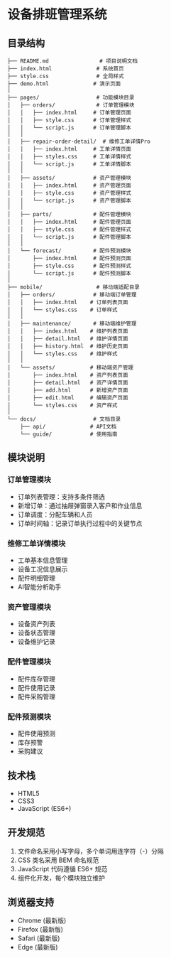 # 设备排班管理系统

## 目录结构

```
├── README.md                # 项目说明文档
├── index.html              # 系统首页
├── style.css               # 全局样式
├── demo.html              # 演示页面
│
├── pages/                  # 功能模块目录
│   ├── orders/             # 订单管理模块
│   │   ├── index.html     # 订单管理页面
│   │   ├── style.css      # 订单管理样式
│   │   └── script.js      # 订单管理脚本
│   │
│   ├── repair-order-detail/  # 维修工单详情Pro
│   │   ├── index.html     # 工单详情页面
│   │   ├── styles.css     # 工单详情样式
│   │   └── script.js      # 工单详情脚本
│   │
│   ├── assets/            # 资产管理模块
│   │   ├── index.html     # 资产管理页面
│   │   ├── style.css      # 资产管理样式
│   │   └── script.js      # 资产管理脚本
│   │
│   ├── parts/             # 配件管理模块
│   │   ├── index.html     # 配件管理页面
│   │   ├── style.css      # 配件管理样式
│   │   └── script.js      # 配件管理脚本
│   │
│   └── forecast/          # 配件预测模块
│       ├── index.html     # 配件预测页面
│       ├── style.css      # 配件预测样式
│       └── script.js      # 配件预测脚本
│
├── mobile/                 # 移动端适配目录
│   ├── orders/            # 移动端订单管理
│   │   ├── index.html    # 订单列表页面
│   │   └── styles.css    # 订单样式
│   │
│   ├── maintenance/       # 移动端维护管理
│   │   ├── index.html    # 维护列表页面
│   │   ├── detail.html   # 维护详情页面
│   │   ├── history.html  # 维护历史页面
│   │   └── styles.css    # 维护样式
│   │
│   └── assets/           # 移动端资产管理
│       ├── index.html    # 资产列表页面
│       ├── detail.html   # 资产详情页面
│       ├── add.html      # 新增资产页面
│       ├── edit.html     # 编辑资产页面
│       └── styles.css    # 资产样式
│
└── docs/                  # 文档目录
    ├── api/              # API文档
    └── guide/            # 使用指南
```

## 模块说明

### 订单管理模块
- 订单列表管理：支持多条件筛选
- 新增订单：通过抽屉弹窗录入客户和作业信息
- 订单调度：分配车辆和人员
- 订单时间轴：记录订单执行过程中的关键节点

### 维修工单详情模块
- 工单基本信息管理
- 设备工况信息展示
- 配件明细管理
- AI智能分析助手

### 资产管理模块
- 设备资产列表
- 设备状态管理
- 设备维护记录

### 配件管理模块
- 配件库存管理
- 配件使用记录
- 配件采购管理

### 配件预测模块
- 配件使用预测
- 库存预警
- 采购建议

## 技术栈
- HTML5
- CSS3
- JavaScript (ES6+)

## 开发规范
1. 文件命名采用小写字母，多个单词用连字符（-）分隔
2. CSS 类名采用 BEM 命名规范
3. JavaScript 代码遵循 ES6+ 规范
4. 组件化开发，每个模块独立维护

## 浏览器支持
- Chrome (最新版)
- Firefox (最新版)
- Safari (最新版)
- Edge (最新版)